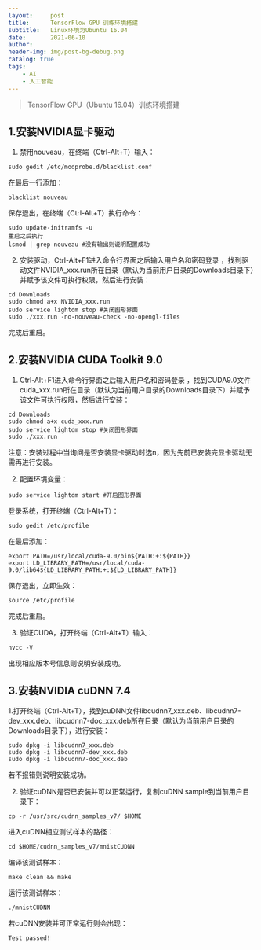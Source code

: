 ```yaml
---
layout:     post
title:      TensorFlow GPU 训练环境搭建
subtitle:   Linux环境为Ubuntu 16.04
date:       2021-06-10
author:
header-img: img/post-bg-debug.png
catalog: true
tags:
    - AI
    - 人工智能
---
```


>TensorFlow GPU（Ubuntu 16.04）训练环境搭建

## 1.安装NVIDIA显卡驱动

1. 禁用nouveau，在终端（Ctrl-Alt+T）输入：

```
sudo gedit /etc/modprobe.d/blacklist.conf
```

在最后一行添加：

```
blacklist nouveau
```

保存退出，在终端（Ctrl-Alt+T）执行命令：

```
sudo update-initramfs -u
重启之后执行
lsmod | grep nouveau #没有输出则说明配置成功
```

2. 安装驱动，Ctrl-Alt+F1进入命令行界面之后输入用户名和密码登录 ，找到驱动文件NVIDIA_xxx.run所在目录（默认为当前用户目录的Downloads目录下）并赋予该文件可执行权限，然后进行安装：

```
cd Downloads
sudo chmod a+x NVIDIA_xxx.run
sudo service lightdm stop #关闭图形界面
sudo ./xxx.run -no-nouveau-check -no-opengl-files
```

完成后重启。

## 2.安装NVIDIA CUDA Toolkit 9.0

1. Ctrl-Alt+F1进入命令行界面之后输入用户名和密码登录 ，找到CUDA9.0文件cuda_xxx.run所在目录（默认为当前用户目录的Downloads目录下）并赋予该文件可执行权限，然后进行安装：

```
cd Downloads
sudo chmod a+x cuda_xxx.run
sudo service lightdm stop #关闭图形界面
sudo ./xxx.run
```

注意：安装过程中当询问是否安装显卡驱动时选n，因为先前已安装完显卡驱动无需再进行安装。

2. 配置环境变量：

```
sudo service lightdm start #开启图形界面
```

登录系统，打开终端（Ctrl-Alt+T）：

```
sudo gedit /etc/profile
```

在最后添加：

```
export PATH=/usr/local/cuda-9.0/bin${PATH:+:${PATH}}
export LD_LIBRARY_PATH=/usr/local/cuda-9.0/lib64${LD_LIBRARY_PATH:+:${LD_LIBRARY_PATH}}
```

保存退出，立即生效：

```
source /etc/profile
```

完成后重启。

3. 验证CUDA，打开终端（Ctrl-Alt+T）输入：

```
nvcc -V
```

出现相应版本号信息则说明安装成功。

## 3.安装NVIDIA cuDNN 7.4

1.打开终端（Ctrl-Alt+T），找到cuDNN文件libcudnn7_xxx.deb、libcudnn7-dev_xxx.deb、libcudnn7-doc_xxx.deb所在目录（默认为当前用户目录的Downloads目录下），进行安装：

```
sudo dpkg -i libcudnn7_xxx.deb
sudo dpkg -i libcudnn7-dev_xxx.deb
sudo dpkg -i libcudnn7-doc_xxx.deb
```

若不报错则说明安装成功。

2. 验证cuDNN是否已安装并可以正常运行，复制cuDNN sample到当前用户目录下：

```
cp -r /usr/src/cudnn_samples_v7/ $HOME
```

进入cuDNN相应测试样本的路径：

```
cd $HOME/cudnn_samples_v7/mnistCUDNN
```

编译该测试样本：

```
make clean && make
```

运行该测试样本：

```
./mnistCUDNN
```

若cuDNN安装并可正常运行则会出现：

```
Test passed!
```
